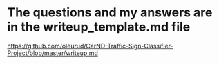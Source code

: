 # The questions and my answers are in the writeup_template.md file

https://github.com/oleurud/CarND-Traffic-Sign-Classifier-Project/blob/master/writeup.md
